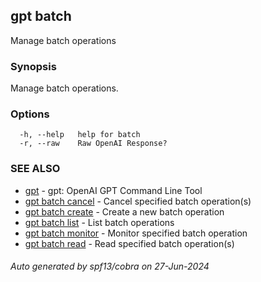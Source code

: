 ## gpt batch

Manage batch operations

### Synopsis

Manage batch operations.

### Options

```
  -h, --help   help for batch
  -r, --raw    Raw OpenAI Response?
```

### SEE ALSO

* [gpt](gpt.md)	 - gpt: OpenAI GPT Command Line Tool
* [gpt batch cancel](gpt_batch_cancel.md)	 - Cancel specified batch operation(s)
* [gpt batch create](gpt_batch_create.md)	 - Create a new batch operation
* [gpt batch list](gpt_batch_list.md)	 - List batch operations
* [gpt batch monitor](gpt_batch_monitor.md)	 - Monitor specified batch operation
* [gpt batch read](gpt_batch_read.md)	 - Read specified batch operation(s)

###### Auto generated by spf13/cobra on 27-Jun-2024
